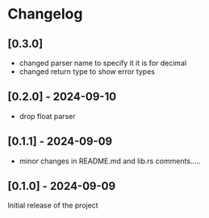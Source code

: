 # Changelog

## [0.3.0]
 - changed parser name to specify it it is for decimal
 - changed return type to show error types

## [0.2.0] - 2024-09-10
 - drop float parser

## [0.1.1] - 2024-09-09
- minor changes in README.md and lib.rs comments.....

## [0.1.0] - 2024-09-09
Initial release of the project